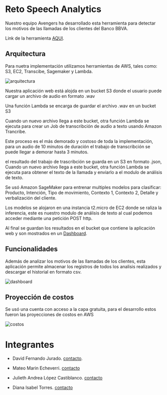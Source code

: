 # Reto Speech Analytics

Nuestro equipo Avengers ha desarrollado esta herramienta para detectar los motivos de las llamadas de los clientes del Banco BBVA.

Link de la herramienta [AQUI](http://jarvis.com.s3-website-us-east-1.amazonaws.com/index.html).

## Arquitectura

Para nuetra implementación utilizamos herramientas de AWS, tales como: S3, EC2, Transcibe, Sagemaker y Lambda.

![arquitectura](https://i.imgur.com/03RU9zU.png)

Nuestra aplicación web está alojda en un bucket S3 donde el usuario puede cargar un archivo de audio en formato .wav

Una función Lambda se encarga de guardar el archivo .wav en un bucket S3

Cuando un nuevo archivo llega a este bucket, otra función Lambda se ejecuta para crear un Job de transcribción de audio a texto usando Amazon Trancribe.

Este proceso es el más demorado y costoso de toda la implementación, para un audio de 10 minutos de duración el trabajo de transcribción se puede llegar a demorar hasta 3 minutos.

el resultado del trabajo de trascribción se guarda en un S3 en formato .json, Cuando un nuevo archivo llega a este bucket, otra función Lambda se ejecuta para obtener el texto de la llamada y enviarlo a el modulo de análisis de texto.

Se usó Amazon SageMaker para entrenar multiples modelos para clasificar: Producto, Intención, Tipo de movimiento, Contexto 1, Contexto 2, Detalle y verbalización del cliente.

Los modelos se alojaron en una instancia t2.micro de EC2 donde se raliza la inferencia, este es nuestro modulo de análisis de texto al cual podemos acceder mediante una petición POST http.

Al final se guardan los resultados en el bucket que contiene la aplicación web y son mostrados en un [Dashboard](http://jarvis.com.s3-website-us-east-1.amazonaws.com/dashboard.html).

## Funcionalidades

Además de analizar los motivos de las llamadas de los clientes, esta aplicación permite almacenar los registros de todos los analisis realizados
y descargar el historial en formato csv.

![dashboard](https://i.imgur.com/wIqm5WP.png)

## Proyección de costos

Se usó una cuenta con acceso a la capa gratuita, para el desarrollo estos fueron las proyecciones de costos en AWS

![costos](https://i.imgur.com/85N0IfW.png)

# Integrantes

* David Fernando Jurado. [contacto](https://www.linkedin.com/in/david-fernando-jurado-blanco-69799b136/).

* Mateo Marin Echeverri. [contacto](https://www.linkedin.com/in/mateomarinecheverri/)

* Julieth Andrea López Castiblanco. [contacto](https://github.com/JuliethLopez)

* Diana Isabel Torres. [contacto](https://www.linkedin.com/in/dianaitr/)
